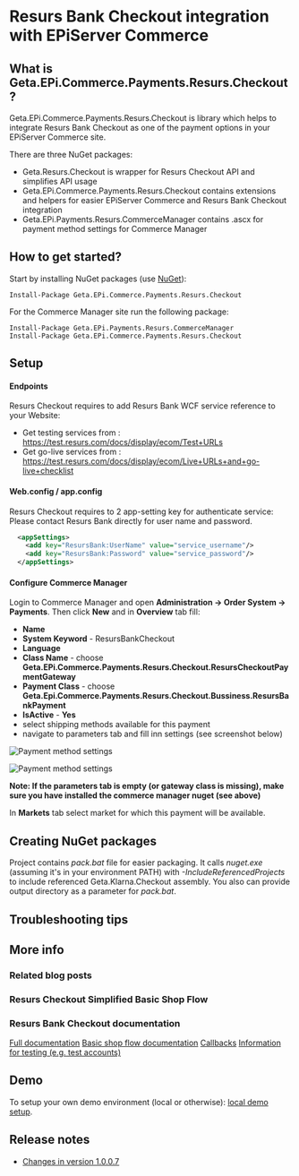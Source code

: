 # Resurs Bank Checkout integration with EPiServer Commerce

## What is Geta.EPi.Commerce.Payments.Resurs.Checkout?

Geta.EPi.Commerce.Payments.Resurs.Checkout is library which helps to integrate Resurs Bank Checkout as one of the payment options in your EPiServer Commerce site.

There are three NuGet packages: 
* Geta.Resurs.Checkout is wrapper for Resurs Checkout API and simplifies API usage 
* Geta.EPi.Commerce.Payments.Resurs.Checkout contains extensions and helpers for easier EPiServer Commerce and Resurs Bank Checkout integration 
* Geta.EPi.Payments.Resurs.CommerceManager contains .ascx for payment method settings for Commerce Manager

## How to get started?

Start by installing NuGet packages (use [NuGet](http://nuget.episerver.com/)):

    Install-Package Geta.EPi.Commerce.Payments.Resurs.Checkout

For the Commerce Manager site run the following package:

    Install-Package Geta.EPi.Payments.Resurs.CommerceManager
	Install-Package Geta.EPi.Commerce.Payments.Resurs.Checkout

## Setup

#### Endpoints

Resurs Checkout requires to add Resurs Bank WCF service reference to your Website:
- Get testing services from : https://test.resurs.com/docs/display/ecom/Test+URLs
- Get go-live services from : https://test.resurs.com/docs/display/ecom/Live+URLs+and+go-live+checklist

#### Web.config / app.config
Resurs Checkout requires to 2 app-setting key for authenticate service:
Please contact Resurs Bank directly for user name and password.
```XML
  <appSettings>
    <add key="ResursBank:UserName" value="service_username"/>
    <add key="ResursBank:Password" value="service_password"/>
  </appSettings>
```

#### Configure Commerce Manager

Login to Commerce Manager and open **Administration -> Order System -> Payments**. Then click **New** and in **Overview** tab fill:

- **Name**
- **System Keyword** - ResursBankCheckout
- **Language**
- **Class Name** - choose **Geta.EPi.Commerce.Payments.Resurs.Checkout.ResursCheckoutPaymentGateway**
- **Payment Class** - choose **Geta.Epi.Commerce.Payments.Resurs.Checkout.Bussiness.ResursBankPayment**
- **IsActive** - **Yes**
- select shipping methods available for this payment
- navigate to parameters tab and fill inn settings (see screenshot below)


![Payment method settings](docs/screenshots/ResursSettings.png?raw=true "Payment method settings")

![Payment method settings](docs/screenshots/ResursParameter.png?raw=true "Payment method parameters")

**Note: If the parameters tab is empty (or gateway class is missing), make sure you have installed the commerce manager nuget (see above)**

In **Markets** tab select market for which this payment will be available.

## Creating NuGet packages

Project contains _pack.bat_ file for easier packaging. It calls _nuget.exe_ (assuming it's in your environment PATH) with _-IncludeReferencedProjects_ to include referenced Geta.Klarna.Checkout assembly. You also can provide output directory as a parameter for _pack.bat_.

## Troubleshooting tips

## More info

### Related blog posts

### Resurs Checkout Simplified Basic Shop Flow

### Resurs Bank Checkout documentation

[Full documentation](https://test.resurs.com/docs/display/ecom/The+Resurs+Bank+E-Commerce+Platform)
[Basic shop flow documentation](https://test.resurs.com/docs/display/ecom/Simplified+Flow+API)
[Callbacks](https://test.resurs.com/docs/display/ecom/Callbacks)
[Information for testing (e.g. test accounts)](https://test.resurs.com/docs/display/ecom/Testing)

## Demo

To setup your own demo environment (local or otherwise): [local demo setup](docs/local-demo-setup.md).


## Release notes

* [Changes in version 1.0.0.7](docs/release-notes-1.md)
